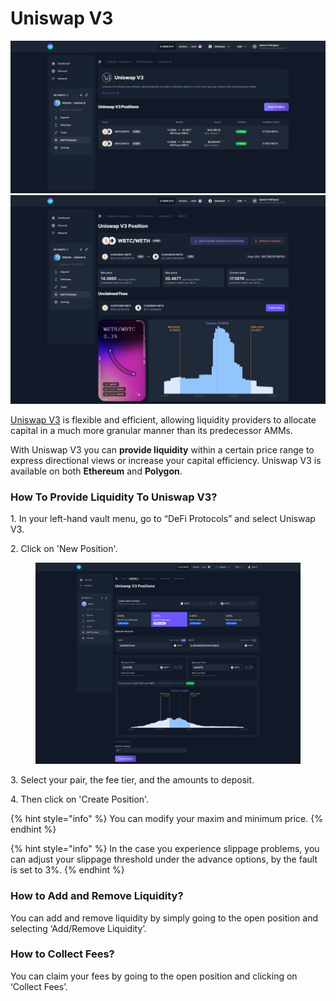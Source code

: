 # Uniswap V3

![](../../../.gitbook/assets/uniswapv3.png) ![](<../../../.gitbook/assets/uniswapv3 (1).png>)

[Uniswap V3](https://uniswap.org/) is flexible and efficient, allowing liquidity providers to allocate capital in a much more granular manner than its predecessor AMMs.

With Uniswap V3 you can **provide liquidity** within a certain price range to express directional views or increase your capital efficiency. Uniswap V3 is available on both **Ethereum** and **Polygon**.

### How To Provide Liquidity To Uniswap V3?

1\. In your left-hand vault menu, go to “DeFi Protocols” and select Uniswap V3.

2\. Click on 'New Position'.

<figure><img src="../../../.gitbook/assets/uniswapv3_2.png" alt=""><figcaption></figcaption></figure>

3\. Select your pair, the fee tier, and the amounts to deposit.

4\. Then click on 'Create Position'.

{% hint style="info" %}
You can modify your maxim and minimum price.
{% endhint %}

{% hint style="info" %}
In the case you experience slippage problems, you can adjust your slippage threshold under the advance options, by the fault is set to 3%.
{% endhint %}

### How to Add and Remove Liquidity?

You can add and remove liquidity by simply going to the open position and selecting ‘Add/Remove Liquidity’.

### How to Collect Fees?

You can claim your fees by going to the open position and clicking on ‘Collect Fees’.
